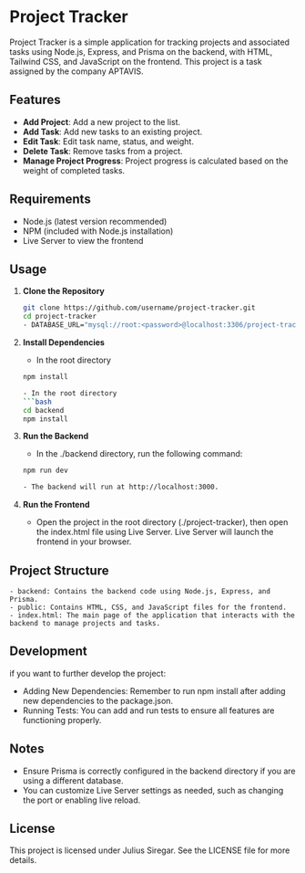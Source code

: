 # Project Tracker

Project Tracker is a simple application for tracking projects and associated tasks using Node.js, Express, and Prisma on the backend, with HTML, Tailwind CSS, and JavaScript on the frontend. 
This project is a task assigned by the company APTAVIS.

## Features
- **Add Project**: Add a new project to the list.
- **Add Task**: Add new tasks to an existing project.
- **Edit Task**: Edit task name, status, and weight.
- **Delete Task**: Remove tasks from a project.
- **Manage Project Progress**: Project progress is calculated based on the weight of completed tasks.

## Requirements
- Node.js (latest version recommended)
- NPM (included with Node.js installation)
- Live Server to view the frontend

## Usage

1. **Clone the Repository**

   ```bash
   git clone https://github.com/username/project-tracker.git
   cd project-tracker
   - DATABASE_URL="mysql://root:<password>@localhost:3306/project-tracker" for .env

2. **Install Dependencies**

     - In the root directory  
     ```bash
     npm install

     - In the root directory  
     ```bash
     cd backend
     npm install
 
3. **Run the Backend**

    - In the ./backend directory, run the following command:
     ```bash
     npm run dev

    - The backend will run at http://localhost:3000.

4. **Run the Frontend**

    - Open the project in the root directory (./project-tracker), then open the index.html file using Live Server. Live Server will launch the frontend in your browser.

## Project Structure

    - backend: Contains the backend code using Node.js, Express, and Prisma.
    - public: Contains HTML, CSS, and JavaScript files for the frontend.
    - index.html: The main page of the application that interacts with the backend to manage projects and tasks.

## Development
if you want to further develop the project:

- Adding New Dependencies: Remember to run npm install after adding new dependencies to the package.json.
- Running Tests: You can add and run tests to ensure all features are functioning properly.

## Notes

- Ensure Prisma is correctly configured in the backend directory if you are using a different database.
- You can customize Live Server settings as needed, such as changing the port or enabling live reload.


## License

This project is licensed under Julius Siregar. See the LICENSE file for more details.


